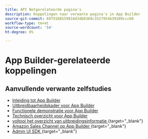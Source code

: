 ```yaml
---
title: API Netgerelateerde pagina's
description: Koppelingen naar verwante pagina's in App Builder
source-git-commit: 6979188559818d3db0369c3527954b39109ccc60
workflow-type: tm+mt
source-wordcount: '54'
ht-degree: 0%

---
```


# App Builder-gerelateerde koppelingen

## Aanvullende verwante zelfstudies

* [Inleiding tot App Builder](../app-builder/introduction-to-app-builder.md)
* [Uitbreidbaarheidskader voor App Builder](../app-builder/extensibility-framework-commerce-eventing.md)
* [Functionele demonstratie voor App Builder](../app-builder/app-builder-functional-demonstration.md)
* [Technisch overzicht voor App Builder](../app-builder/app-builder-technical-overview.md)
* [ voltooi het overzicht van uitbreidingsinformatie ](https://developer.adobe.com/commerce/marketplace/guides/sellers/extension-information/){target="_blank"}
* [ Amazon Sales Channel op App Builder ](https://developer.adobe.com/commerce/extensibility/amazon-sales-channel/){target="_blank"}
* [ Admin UI SDK ](https://developer.adobe.com/commerce/extensibility/admin-ui-sdk/){target="_blank"}
